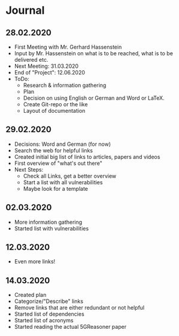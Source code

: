 # Journal
## 28.02.2020
* First Meeting with Mr. Gerhard Hassenstein
* Input by Mr. Hassenstein on what is to be reached, what is to be delivered etc.
* Next Meeting: 31.03.2020
* End of "Project": 12.06.2020
* ToDo:
  * Research & information gathering
  * Plan
  * Decision on using English or German and Word or LaTeX.
  * Create Git-repo or the like
  * Layout of documentation
## 29.02.2020
* Decisions: Word and German (for now)
* Search the web for helpful links
* Created initial big list of links to articles, papers and videos
* First overview of "what's out there"
* Next Steps:
  * Check all Links, get a better overview
  * Start a list with all vulnerabilities
  * Maybe look for a template
## 02.03.2020
* More information gathering
* Started list with vulnerabilities
## 12.03.2020
* Even more links!
## 14.03.2020
* Created plan
* Categorize/"Describe" links
* Remove links that are either redundant or not helpful
* Started list of dependencies
* Started list of acronyms
* Started reading the actual 5GReasoner paper
